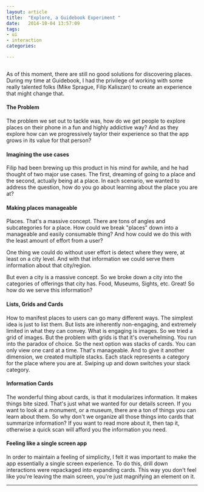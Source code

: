 ```yaml
---
layout: article
title:  "Explore, a Guidebook Experiment "
date:   2014-10-04 13:57:09
tags:
- ui
- interaction
categories:

---
```


<figure>
<img class="lazy" data-original="{{edchao.github.io}}/assets/img_gbExplore.jpg" />
</figure>

<!--more-->

As of this moment, there are still no good solutions for discovering places.  During my time at Guidebook, I had the privilege of working with some really talented folks (Mike Sprague, Filip Kaliszan) to create an experience that might change that.

#### The Problem

The problem we set out to tackle was, how do we get people to explore places on their phone in a fun and highly addictive way?  And as they explore how can we progressively taylor their experience so that the app grows in its value for that person?

#### Imagining the use cases

Filip had been brewing up this product in his mind for awhile, and he had thought of two major use cases.  The first, dreaming of going to a place and the second, actually being at a place.  In each scenario,  we wanted to address the question, how do you go about learning about the place you are at?

#### Making places manageable

Places.  That's a massive concept.  There are tons of angles and subcategories for a place.  How could we break "places" down into a manageable and easily consumable thing?  And how could we do this with the least amount of effort from a user?  

One thing we could do without user effort is detect where they were, at least on a city level.  And with that information we could serve them information about that city/region.  

But even a city is a massive concept.  So we broke down a city into the categories of offerings that city has.  Food, Museums, Sights, etc.  Great! So how do we serve this information?

#### Lists, Grids and Cards

How to manifest places to users can go many different ways.  The simplest idea is just to list them.  But lists are inherently non-engaging, and extremely limited in what they can convey.  What is engaging is images.  So we tried a grid of images.  But the problem with grids is that it's overwhelming.  You run into the paradox of choice.  So the next option was stacks of cards.  You can only view one card at a time.  That's manageable. And to give it another dimension, we created multiple stacks. Each stack represents a category for the place where you are at.   Swiping up and down switches your stack category.

#### Information Cards

The wonderful thing about cards, is that it modularizes information.  It makes things bite sized.  That's just what we wanted for our details screen.  If you want to look at a monument, or a museum, there are a ton of things you can learn about them.  So why don't we organize all those things into cards that summarize information? If you want to read more about it, then tap it, otherwise a quick scan will afford you the information you need.

#### Feeling like a single screen app

In order to maintain a feeling of simplicity, I felt it was important to make the app essentially a single screen experience.  To do this, drill down interactions were repackaged into expanding cards.  This way you don't feel like you're leaving the main screen, you're just magnifying an element on it.

---
